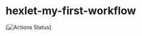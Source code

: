 # hexlet-my-first-workflow
[![Actions Status](https://github.com/rubtsovant77/frontend-project-44/actions/workflows/hello-world.yml/badge.svg)]